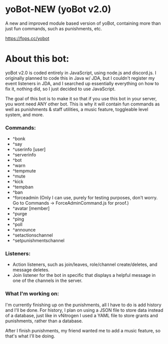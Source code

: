 # yoBot-NEW (yoBot v2.0)
A new and improved module based version of yoBot, containing more than just fun commands, such as punishments, etc.

https://fops.cc/yobot

# About this bot:
yoBot v2.0 is coded entirely in JavaScript, using node.js and discord.js. I originally planned to code this in Java w/ JDA, but I couldn't register my event listeners in JDA, and I searched up essentially everything on how to fix it, nothing did, so I just decided to use JavaScript.

The goal of this bot is to make it so that if you use this bot in your server, you wont need ANY other bot. This is why it will contain fun commands as well as punishments & staff utilities, a music feature, toggleable level system, and more.

### Commands:
  - ^bonk <member>
  - ^say <message>
  - ^userinfo [user]
  - ^serverinfo
  - ^bot
  - ^warn <member> <reason>
  - ^tempmute <member> <time> <reason>
  - ^mute <member> <reason>
  - ^kick <member> <reason>
  - ^tempban <member> <time> <reason>
  - ^ban <member> <reason>
  - ^forceadmin (Only I can use, purely for testing purposes, don't worry. Go to Commands -> ForceAdminCommand.js for proof.)
  - ^avatar [member]
  - ^purge <amount>
  - ^ping
  - ^poll
  - ^announce <message>
  - ^setactionschannel
  - ^setpunishmentschannel
  
### Listeners:
  - Action listeners, such as join/leaves, role/channel create/deletes, and message deletes.
  - Join listener for the bot in specific that displays a helpful message in one of the channels in the server.
  
### What I'm working on:
I'm currently finishing up on the punishments, all I have to do is add history and I'll be done. For history, I plan on using a JSON file to store data instead of a database, just like in vNitrogen I used a YAML file to store grants and punishments, rather than a database.

After I finish punishments, my friend wanted me to add a music feature, so that's what I'll be doing.
